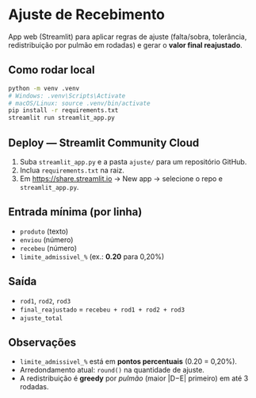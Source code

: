 # Ajuste de Recebimento

App web (Streamlit) para aplicar regras de ajuste (falta/sobra, tolerância, redistribuição por pulmão em rodadas) e gerar o **valor final reajustado**.

## Como rodar local
```bash
python -m venv .venv
# Windows: .venv\Scripts\Activate
# macOS/Linux: source .venv/bin/activate
pip install -r requirements.txt
streamlit run streamlit_app.py
```

## Deploy — Streamlit Community Cloud
1. Suba `streamlit_app.py` e a pasta `ajuste/` para um repositório GitHub.
2. Inclua `requirements.txt` na raiz.
3. Em https://share.streamlit.io → New app → selecione o repo e `streamlit_app.py`.

## Entrada mínima (por linha)
- `produto` (texto)
- `enviou` (número)
- `recebeu` (número)
- `limite_admissivel_%` (ex.: **0.20** para 0,20%)

## Saída
- `rod1`, `rod2`, `rod3`
- `final_reajustado` = `recebeu + rod1 + rod2 + rod3`
- `ajuste_total`

## Observações
- `limite_admissivel_%` está em **pontos percentuais** (0.20 = 0,20%).
- Arredondamento atual: `round()` na quantidade de ajuste.
- A redistribuição é **greedy** por *pulmão* (maior |D−E| primeiro) em até 3 rodadas.